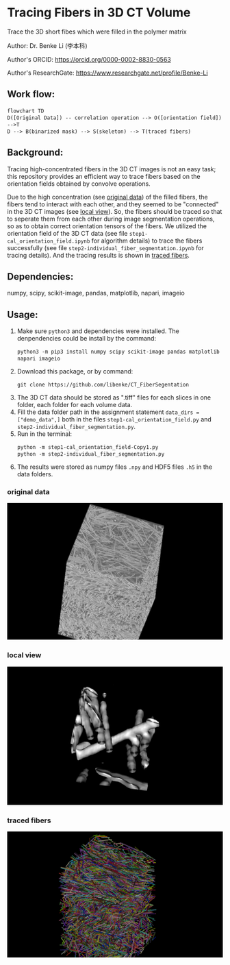 # Tracing Fibers in 3D CT Volume
Trace the 3D short fibes which were filled in the polymer matrix

Author: Dr. Benke Li (李本科)

Author's ORCID: https://orcid.org/0000-0002-8830-0563

Author's ResearchGate: https://www.researchgate.net/profile/Benke-Li

## Work flow:
```mermaid
flowchart TD
D([Original Data]) -- correlation operation --> O([orientation field]) -->T
D --> B(binarized mask) --> S(skeleton) --> T(traced fibers)
```
## Background:
Tracing high-concentrated fibers in the 3D CT images is not an easy task; this repository provides an efficient way to trace fibers based on the orientation fields obtained by convolve operations.
<!-- toc -->

Due to the high concentration (see [original data](#origin-data)) of the filled fibers, the fibers tend to interact with each other, and they seemed to be "connected" in the 3D CT images (see [local view](#local-view)). So, the fibers should be traced so that to seperate them from each other during image segmentation operations, so as to obtain correct orientation tensors of the fibers. We utilized the orientation field of the 3D CT data (see file `step1-cal_orientation_field.ipynb` for algorithm details) to trace the fibers successfully (see file `step2-individual_fiber_segmentation.ipynb` for tracing details). And the tracing results is shown in [traced fibers](#traced-fibers).

## Dependencies: 
numpy, scipy, scikit-image, pandas, matplotlib, napari, imageio

## Usage: 
1. Make sure `python3` and dependencies were installed. The denpendencies could be install by the command:
   ```
   python3 -m pip3 install numpy scipy scikit-image pandas matplotlib napari imageio
   ```
2. Download this package, or by command:
   ```
   git clone https://github.com/libenke/CT_FiberSegentation
   ```
3. The 3D CT data should be stored as ".tiff" files for each slices in one folder, each folder for each volume data.
4. Fill the data folder path in the assignment statement `data_dirs = ["demo_data",]` both in the files `step1-cal_orientation_field.py` and `step2-individual_fiber_segmentation.py`.
5. Run in the terminal:
   ```
   python -m step1-cal_orientation_field-Copy1.py
   python -m step2-individual_fiber_segmentation.py
   ```   
6. The results were stored as numpy files `.npy` and HDF5 files `.h5` in the data folders.
<!-- tocstop -->
### original data
![Original Data](./demo_data/origin_data.png)
### local view
![local view](./demo_data/local_view.png)
### traced fibers
![traced fibers](./demo_data/final_lines.png)
